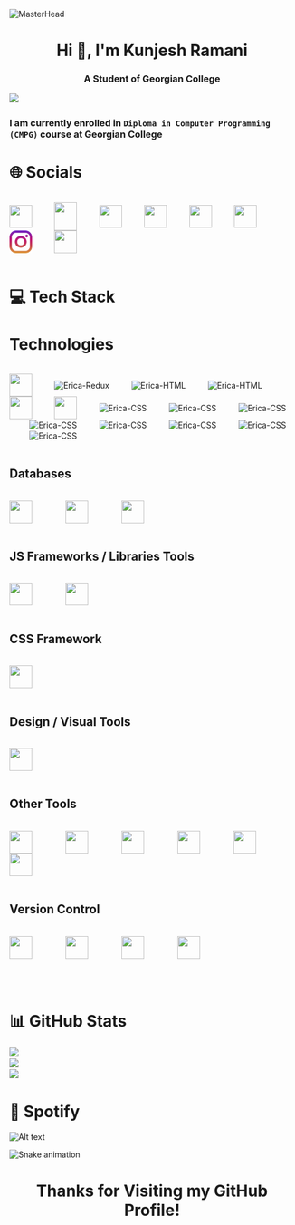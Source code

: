![MasterHead](https://user-images.githubusercontent.com/99876749/204871672-98eeac12-1d33-4f4a-9aa3-c0d820b6d942.gif)
<h1 align="center"><b>Hi 👋, I'm Kunjesh Ramani</b></h1>

<h3 align="center"><b>A Student of Georgian College</b></h3>

[![](https://visitcount.itsvg.in/api?id=Kunjesh9867&icon=1&color=5)](https://visitcount.itsvg.in)<br>

### I am currently enrolled in **<code>Diploma in Computer Programming (CMPG)</code>** course at Georgian College

# 🌐 Socials

<div display: inline_block "><br>
  <a href = "https://www.linkedin.com/in/kunjesh-ramani-989a27206/"> <img height="40" align="center" alt="" height="30" width="40" src="https://icongr.am/fontawesome/linkedin-square.svg?size=128&color=3b5998"></a>
  &nbsp;&nbsp;&nbsp;&nbsp;&nbsp;&nbsp;&nbsp;&nbsp;
  <a href = "https://www.quora.com/profile/Kunjesh-Ramani-1"> <img height="50" align="center" alt="" height="30" width="40" src="https://icongr.am/fontawesome/quora.svg?size=128&color=b92b27"></a>
  &nbsp;&nbsp;&nbsp;&nbsp;&nbsp;&nbsp;&nbsp;&nbsp;
  <a href = "https://stackoverflow.com/users/16986113"> <img height="40" align="center" alt="" height="30" width="40" src="https://icongr.am/fontawesome/stack-overflow.svg?size=128&color=f47f24"></a>
  &nbsp;&nbsp;&nbsp;&nbsp;&nbsp;&nbsp;&nbsp;&nbsp;
  <a href = "https://www.w3profile.com/Kunjesh9867"> <img height="40" align="center" alt="" height="30" width="40" src="https://upload.wikimedia.org/wikipedia/commons/a/a0/W3Schools_logo.svg"></a>
  &nbsp;&nbsp;&nbsp;&nbsp;&nbsp;&nbsp;&nbsp;&nbsp;
  <a href = "https://www.hackerrank.com/kunjeshramani981?hr_r=1"> <img height="40" align="center" alt="" height="30" width="40" src="https://icongr.am/fontawesome/header.svg?size=128&color=378936"></a>
  &nbsp;&nbsp;&nbsp;&nbsp;&nbsp;&nbsp;&nbsp;&nbsp;
  <a href = "https://www.facebook.com/kunjesh.ramani.1"> <img height="40" align="center" alt="" height="30" width="40" src="https://icongr.am/fontawesome/facebook-square.svg?size=128&color=3b5998"></a>
  &nbsp;&nbsp;&nbsp;&nbsp;&nbsp;&nbsp;&nbsp;&nbsp;
  <a href = "https://www.instagram.com/kunjesh_kkr/"> <img height="40" align="center" alt="" height="30" width="40" src="./icons/instagram_174855.png"></a>
  &nbsp;&nbsp;&nbsp;&nbsp;&nbsp;&nbsp;&nbsp;&nbsp;
  <a href = "https://twitter.com/Kunjesh_Ramani"> <img height="40" align="center" alt="" height="30" width="40" src="https://icongr.am/fontawesome/twitter.svg?size=128&color=00ACEE"></a>
  &nbsp;&nbsp;&nbsp;&nbsp;&nbsp;&nbsp;&nbsp;&nbsp;
</div><br>

# 💻 Tech Stack

# Technologies

<div style="display: inline_block"><br>
  <img height="40" align="center" alt="" height="30" width="40" src="https://cdn.jsdelivr.net/gh/devicons/devicon/icons/java/java-original.svg">
  &nbsp;&nbsp;&nbsp;&nbsp;&nbsp;&nbsp;&nbsp;&nbsp;
  <img height="40" align="center" alt="Erica-Redux" height="30" width="40" src="https://cdn.jsdelivr.net/gh/devicons/devicon/icons/python/python-original.svg">
  &nbsp;&nbsp;&nbsp;&nbsp;&nbsp;&nbsp;&nbsp;&nbsp;
  <img height="40" align="center" alt="Erica-HTML" height="30" width="40" src="https://cdn.jsdelivr.net/gh/devicons/devicon/icons/html5/html5-original.svg">
  &nbsp;&nbsp;&nbsp;&nbsp;&nbsp;&nbsp;&nbsp;&nbsp;
  <img height="40" align="center" alt="Erica-HTML" height="30" width="40" src="https://cdn.jsdelivr.net/gh/devicons/devicon/icons/css3/css3-original.svg">
  &nbsp;&nbsp;&nbsp;&nbsp;&nbsp;&nbsp;&nbsp;&nbsp;
  <img height="40" align="center" alt="" height="30" width="40" src="https://cdn.jsdelivr.net/gh/devicons/devicon/icons/javascript/javascript-original.svg">
  &nbsp;&nbsp;&nbsp;&nbsp;&nbsp;&nbsp;&nbsp;&nbsp;
  <img height="40" align="center" alt="" height="30" width="40" src="https://cdn.jsdelivr.net/gh/devicons/devicon/icons/markdown/markdown-original.svg">
  &nbsp;&nbsp;&nbsp;&nbsp;&nbsp;&nbsp;&nbsp;&nbsp;
  <img height="40" align="center" alt="Erica-CSS" height="30" width="40" src="https://cdn.jsdelivr.net/gh/devicons/devicon/icons/php/php-original.svg">
  &nbsp;&nbsp;&nbsp;&nbsp;&nbsp;&nbsp;&nbsp;&nbsp;
  <img height="40" align="center" alt="Erica-CSS" height="30" width="40" src="https://cdn.jsdelivr.net/gh/devicons/devicon/icons/csharp/csharp-original.svg">
  &nbsp;&nbsp;&nbsp;&nbsp;&nbsp;&nbsp;&nbsp;&nbsp;
  <img height="40" align="center" alt="Erica-CSS" height="30" width="40" src="https://cdn.jsdelivr.net/gh/devicons/devicon/icons/dotnetcore/dotnetcore-original.svg">
  &nbsp;&nbsp;&nbsp;&nbsp;&nbsp;&nbsp;&nbsp;&nbsp;
  <img height="40" align="center" alt="Erica-CSS" height="30" width="40" src="https://cdn.jsdelivr.net/gh/devicons/devicon/icons/arduino/arduino-original-wordmark.svg">
  &nbsp;&nbsp;&nbsp;&nbsp;&nbsp;&nbsp;&nbsp;&nbsp;
  <img height="40" align="center" alt="Erica-CSS" height="30" width="40" src="https://cdn.jsdelivr.net/gh/devicons/devicon/icons/docker/docker-plain.svg">
  &nbsp;&nbsp;&nbsp;&nbsp;&nbsp;&nbsp;&nbsp;&nbsp;
  <img height="40" align="center" alt="Erica-CSS" height="30" width="40" src="https://cdn.jsdelivr.net/gh/devicons/devicon/icons/ubuntu/ubuntu-plain.svg">
  &nbsp;&nbsp;&nbsp;&nbsp;&nbsp;&nbsp;&nbsp;&nbsp;
  <img height="40" align="center" alt="Erica-CSS" height="30" width="40" src="https://cdn.jsdelivr.net/gh/devicons/devicon/icons/azure/azure-original.svg">
  &nbsp;&nbsp;&nbsp;&nbsp;&nbsp;&nbsp;&nbsp;&nbsp;
  <img height="40" align="center" alt="Erica-CSS" height="30" width="40" src="https://cdn.jsdelivr.net/gh/devicons/devicon/icons/swift/swift-original.svg">
</div><br>

## Databases
<div style="display: inline_block"><br>
  <img height="40" align="center" alt="" height="30" width="40" src="https://cdn.jsdelivr.net/gh/devicons/devicon/icons/mysql/mysql-original-wordmark.svg" />
  &nbsp;&nbsp;&nbsp;&nbsp;&nbsp;&nbsp;&nbsp;&nbsp;&nbsp;&nbsp;&nbsp;&nbsp;&nbsp;
  <img height="40" align="center" alt="" height="30" width="40" src="https://cdn.jsdelivr.net/gh/devicons/devicon/icons/microsoftsqlserver/microsoftsqlserver-plain-wordmark.svg">
  &nbsp;&nbsp;&nbsp;&nbsp;&nbsp;&nbsp;&nbsp;&nbsp;&nbsp;&nbsp;&nbsp;&nbsp;&nbsp;
  <img height="40" align="center" alt="" height="30" width="40" src="https://cdn.jsdelivr.net/gh/devicons/devicon/icons/sqlite/sqlite-original-wordmark.svg">
</div><br>

## JS Frameworks / Libraries Tools
<div style="display: inline_block"><br>
  <img height="40" align="center" alt="" height="30" width="40" src="https://cdn.jsdelivr.net/gh/devicons/devicon/icons/nodejs/nodejs-original.svg" />
    &nbsp;&nbsp;&nbsp;&nbsp;&nbsp;&nbsp;&nbsp;&nbsp;&nbsp;&nbsp;&nbsp;&nbsp;&nbsp;
  <img height="40" align="center" alt="" height="30" width="40" src="https://cdn.jsdelivr.net/gh/devicons/devicon/icons/babel/babel-original.svg" />
</div><br>

## CSS Framework
<div style="display: inline_block"><br>
  <img height="40" align="center" alt="" height="30" width="40" src="https://cdn.jsdelivr.net/gh/devicons/devicon/icons/bootstrap/bootstrap-original.svg" />
</div><br>

## Design / Visual Tools
<div style="display: inline_block"><br>
  <img height="40" align="center" alt="" height="30" width="40" src="https://cdn.jsdelivr.net/gh/devicons/devicon/icons/canva/canva-original.svg" />
</div><br>

## Other Tools
<div style="display: inline_block"><br>
  <img height="40" align="center" alt="" height="30" width="40" src="https://cdn.jsdelivr.net/gh/devicons/devicon/icons/vscode/vscode-original.svg" />
  &nbsp;&nbsp;&nbsp;&nbsp;&nbsp;&nbsp;&nbsp;&nbsp;&nbsp;&nbsp;&nbsp;&nbsp;&nbsp;
  <img height="40" align="center" alt="" height="30" width="40" src="https://cdn.jsdelivr.net/gh/devicons/devicon/icons/visualstudio/visualstudio-plain.svg" />
  &nbsp;&nbsp;&nbsp;&nbsp;&nbsp;&nbsp;&nbsp;&nbsp;&nbsp;&nbsp;&nbsp;&nbsp;&nbsp;
  <img height="40" align="center" alt="" height="30" width="40" src="https://cdn.jsdelivr.net/gh/devicons/devicon/icons/jetbrains/jetbrains-original.svg" />
  &nbsp;&nbsp;&nbsp;&nbsp;&nbsp;&nbsp;&nbsp;&nbsp;&nbsp;&nbsp;&nbsp;&nbsp;&nbsp;
  <img height="40" align="center" alt="" height="30" width="40" src="https://cdn.jsdelivr.net/gh/devicons/devicon/icons/atom/atom-original.svg" />
  &nbsp;&nbsp;&nbsp;&nbsp;&nbsp;&nbsp;&nbsp;&nbsp;&nbsp;&nbsp;&nbsp;&nbsp;&nbsp;
  <img height="40" align="center" alt="" height="30" width="40" src="https://cdn.jsdelivr.net/gh/devicons/devicon/icons/filezilla/filezilla-plain.svg" />
  &nbsp;&nbsp;&nbsp;&nbsp;&nbsp;&nbsp;&nbsp;&nbsp;&nbsp;&nbsp;&nbsp;&nbsp;&nbsp;
  <img height="40" align="center" alt="" height="30" width="40" src="https://cdn.jsdelivr.net/gh/devicons/devicon/icons/slack/slack-original.svg" />
  &nbsp;&nbsp;&nbsp;&nbsp;&nbsp;&nbsp;&nbsp;&nbsp;&nbsp;&nbsp;&nbsp;&nbsp;&nbsp;
</div><br>

## Version Control
<div style="display: inline_block"><br>
  <img height="40" align="center" alt="" height="30" width="40" src="https://cdn.jsdelivr.net/gh/devicons/devicon/icons/git/git-original.svg" />  
  &nbsp;&nbsp;&nbsp;&nbsp;&nbsp;&nbsp;&nbsp;&nbsp;&nbsp;&nbsp;&nbsp;&nbsp;&nbsp;
  <img height="40" align="center" alt="" height="30" width="40" src="https://cdn.jsdelivr.net/gh/devicons/devicon/icons/github/github-original.svg" />  
  &nbsp;&nbsp;&nbsp;&nbsp;&nbsp;&nbsp;&nbsp;&nbsp;&nbsp;&nbsp;&nbsp;&nbsp;&nbsp;
  <img height="40" align="center" alt="" height="30" width="40" src="https://cdn.jsdelivr.net/gh/devicons/devicon/icons/gitlab/gitlab-original.svg" />  
  &nbsp;&nbsp;&nbsp;&nbsp;&nbsp;&nbsp;&nbsp;&nbsp;&nbsp;&nbsp;&nbsp;&nbsp;&nbsp;
  <img height="40" align="center" alt="" height="30" width="40" src="https://cdn.jsdelivr.net/gh/devicons/devicon/icons/bitbucket/bitbucket-original.svg" />  
  &nbsp;&nbsp;&nbsp;&nbsp;&nbsp;&nbsp;&nbsp;&nbsp;&nbsp;&nbsp;&nbsp;&nbsp;&nbsp;
</div><br><br><br>

# 📊 GitHub Stats

![](https://github-readme-stats.vercel.app/api?username=Kunjesh9867&theme=radical&hide_border=true&include_all_commits=true&count_private=true)<br/>
![](https://github-readme-streak-stats.herokuapp.com/?user=Kunjesh9867&theme=radical&hide_border=true)<br>
![](https://github-readme-stats.vercel.app/api/top-langs/?username=Kunjesh9867&theme=radical&hide_border=true&include_all_commits=false&count_private=false&layout=compact)

# 🎵 Spotify
![Alt text](https://spotify-recently-played-readme.vercel.app/api?user=31qe2kt45xyudaxpnsdajburwmoq)

<img src="https://raw.githubusercontent.com/Kunjesh9867/Kunjesh9867/output/github-contribution-grid-snake-dark.svg#gh-dark-mode-only" alt="Snake animation" />

<h1 align="center">Thanks for Visiting my GitHub Profile!</h1>
<p align="center">
<!-- <img src="https://github.com/Kunjesh9867/Kunjesh9867/blob/output/github-contribution-grid-snake.gif"> -->
<!-- ![Snake animation](https://github.com/Kunjesh9867/Kunjesh9867/blob/output/github-contribution-grid-snake.svg) -->
</p>
